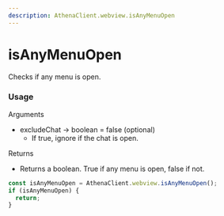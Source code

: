```yaml
---
description: AthenaClient.webview.isAnyMenuOpen
---
```


# isAnyMenuOpen

Checks if any menu is open.

### Usage

Arguments

* excludeChat -> boolean = false (optional)
  * If true, ignore if the chat is open.

Returns

* Returns a boolean. True if any menu is open, false if not.

```typescript
const isAnyMenuOpen = AthenaClient.webview.isAnyMenuOpen();
if (isAnyMenuOpen) {
  return;
}

```
